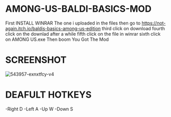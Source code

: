# AMONG-US-BALDI-BASICS-MOD
First INSTALL WINRAR The one i uploaded in the files 
then go to https://not-again.itch.io/baldis-basics-among-us-edition
third click on download 
fourth click on the downlad after a while
fifth click on the file in winrar
sixth click on AMONG US.exe Then boom You Got The Mod
# SCREENSHOT
![543957-exnxtfcy-v4](https://user-images.githubusercontent.com/86622134/123782204-10ea6e00-d8a3-11eb-92c9-0b953445ecf6.png)
# DEAFULT HOTKEYS 
-Right D
-Left A
-Up W
-Down S


